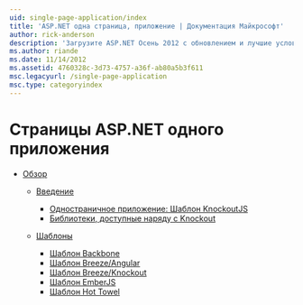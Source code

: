 ```yaml
---
uid: single-page-application/index
title: 'ASP.NET одна страница, приложение | Документация Майкрософт'
author: rick-anderson
description: 'Загрузите ASP.NET Осень 2012 с обновлением и лучшие условия end-to-end для создания приложений с помощью значительные взаимодействие на стороне клиента, с помощью JavaScrip...'
ms.author: riande
ms.date: 11/14/2012
ms.assetid: 4760328c-3d73-4757-a36f-ab80a5b3f611
msc.legacyurl: /single-page-application
msc.type: categoryindex
---
```

<a name="aspnet-single-page-application"></a>Страницы ASP.NET одного приложения
====================
- [Обзор](overview/index.md)

    - [Введение](overview/introduction/index.md)

        - [Одностраничное приложение: Шаблон KnockoutJS](overview/introduction/knockoutjs-template.md)
        - [Библиотеки, доступные наряду с Knockout](overview/introduction/other-libraries.md)
    - [Шаблоны](overview/templates/index.md)

        - [Шаблон Backbone](overview/templates/backbonejs-template.md)
        - [Шаблон Breeze/Angular](overview/templates/breezeangular-template.md)
        - [Шаблон Breeze/Knockout](overview/templates/breezeknockout-template.md)
        - [Шаблон EmberJS](overview/templates/emberjs-template.md)
        - [Шаблон Hot Towel](overview/templates/hottowel-template.md)
